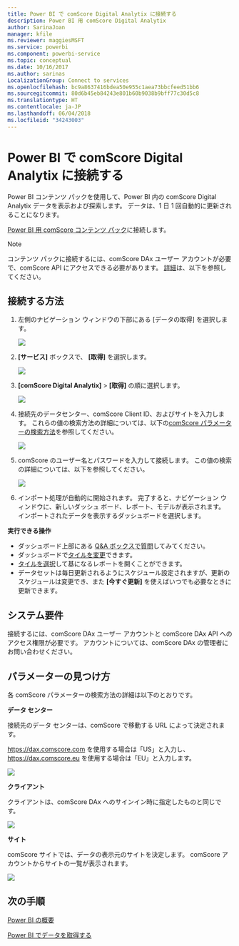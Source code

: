 ```yaml
---
title: Power BI で comScore Digital Analytix に接続する
description: Power BI 用 comScore Digital Analytix
author: SarinaJoan
manager: kfile
ms.reviewer: maggiesMSFT
ms.service: powerbi
ms.component: powerbi-service
ms.topic: conceptual
ms.date: 10/16/2017
ms.author: sarinas
LocalizationGroup: Connect to services
ms.openlocfilehash: bc9a8637416bdea50e955c1aea73bbcfeed51bb6
ms.sourcegitcommit: 80d6b45eb84243e801b60b9038b9bff77c30d5c8
ms.translationtype: HT
ms.contentlocale: ja-JP
ms.lasthandoff: 06/04/2018
ms.locfileid: "34243003"
---
```

# <a name="connect-to-comscore-digital-analytix-with-power-bi"></a>Power BI で comScore Digital Analytix に接続する
Power BI コンテンツ パックを使用して、Power BI 内の comScore Digital Analytix データを表示および探索します。 データは、1 日 1 回自動的に更新されることになります。

[Power BI 用 comScore コンテンツ パック](https://app.powerbi.com/getdata/services/comscore)に接続します。

>[!NOTE]
>コンテンツ パックに接続するには、comScore DAx ユーザー アカウントが必要で、comScore API にアクセスできる必要があります。 [詳細](#Requirements)は、以下を参照してください。

## <a name="how-to-connect"></a>接続する方法
1. 左側のナビゲーション ウィンドウの下部にある [データの取得] を選択します。
   
   ![](media/service-connect-to-connect-to/getdata.png)
2. **[サービス]** ボックスで、 **[取得]** を選択します。
   
   ![](media/service-connect-to-connect-to/services.png)
3. **[comScore Digital Analytix]** \> **[取得]** の順に選択します。
   
   ![](media/service-connect-to-connect-to/comscore.png)
4. 接続先のデータセンター、comScore Client ID、およびサイトを入力します。 これらの値の検索方法の詳細については、以下の[comScore パラメーターの検索方法](#FindingParams)を参照してください。
   
   ![](media/service-connect-to-connect-to/parameters.png)
5. comScore のユーザー名とパスワードを入力して接続します。 この値の検索の詳細については、以下を参照してください。
   
   ![](media/service-connect-to-connect-to/creds.png)
6. インポート処理が自動的に開始されます。 完了すると、ナビゲーション ウィンドウに、新しいダッシュ ボード、レポート、モデルが表示されます。 インポートされたデータを表示するダッシュボードを選択します。

**実行できる操作**

* ダッシュボード上部にある [Q&A ボックスで質問](power-bi-q-and-a.md)してみてください。
* ダッシュボードで[タイルを変更](service-dashboard-edit-tile.md)できます。
* [タイルを選択](service-dashboard-tiles.md)して基になるレポートを開くことができます。
* データセットは毎日更新されるようにスケジュール設定されますが、更新のスケジュールは変更でき、また **[今すぐ更新]** を使えばいつでも必要なときに更新できます。

<a name="Requirements"></a>

## <a name="system-requirements"></a>システム要件
接続するには、comScore DAx ユーザー アカウントと comScore DAx API へのアクセス権限が必要です。 アカウントについては、comScore DAx の管理者にお問い合わせください。

<a name="FindingParams"></a>

## <a name="finding-parameters"></a>パラメーターの見つけ方
各 comScore パラメーターの検索方法の詳細は以下のとおりです。

**データ センター**

接続先のデータ センターは、comScore で移動する URL によって決定されます。

https://dax.comscore.com を使用する場合は「US」と入力し、https://dax.comscore.eu を使用する場合は「EU」と入力します。

![](media/service-connect-to-connect-to/comscore_url.png) 

**クライアント**

クライアントは、comScore DAx へのサインイン時に指定したものと同じです。

![](media/service-connect-to-connect-to/comscore_signin.png) 

**サイト**

comScore サイトでは、データの表示元のサイトを決定します。 comScore アカウントからサイトの一覧が表示されます。

![](media/service-connect-to-connect-to/comscore_sites.png)

## <a name="next-steps"></a>次の手順
[Power BI の概要](service-get-started.md)

[Power BI でデータを取得する](service-get-data.md)

